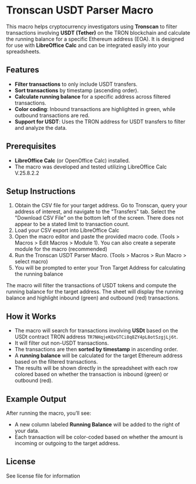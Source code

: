 # Tronscan USDT Parser Macro

This macro helps cryptocurrency investigators using **Tronscan** to filter transactions involving **USDT (Tether)** on the TRON blockchain and calculate the running balance for a specific Ethereum address (EOA). It is designed for use with **LibreOffice Calc** and can be integrated easily into your spreadsheets.

## Features
- **Filter transactions** to only include USDT transfers.
- **Sort transactions** by timestamp (ascending order).
- **Calculate running balance** for a specific address across filtered transactions.
- **Color coding**: Inbound transactions are highlighted in green, while outbound transactions are red.
- **Support for USDT**: Uses the TRON address for USDT transfers to filter and analyze the data.

## Prerequisites
- **LibreOffice Calc** (or OpenOffice Calc) installed.
- The macro was developed and tested utilizing LibreOffice Calc V.25.8.2.2

## Setup Instructions

1.  Obtain the CSV file for your target address. Go to Tronscan, query your address of interest, and navigate to the "Transfers" tab. Select the "Download CSV File" on the bottom left of the screen. There does not appear to be a stated limit to transaction count.
2.  Load your CSV export into LibreOffice Calc
3.  Open the macro editor and paste the provided macro code. (Tools > Macros > Edit Macros > Module 1). You can also create a seperate module for the macro (recommended)
4.  Run the Tronscan USDT Parser Macro. (Tools > Macros > Run Macro > select macro)
5.  You will be prompted to enter your Tron Target Address for calculating the running balance

The macro will filter the transactions of USDT tokens and compute the running balance for the target address.
The sheet will display the running balance and highlight inbound (green) and outbound (red) transactions.

## How it Works
- The macro will search for transactions involving **USDt** based on the USDt contract TRON address `TR7NHqjeKQxGTCi8q8ZY4pL8otSzgjLj6t`.
- It will filter out non-USDT transactions.
- The transactions are then **sorted by timestamp** in ascending order.
- A **running balance** will be calculated for the target Ethereum address based on the filtered transactions.
- The results will be shown directly in the spreadsheet with each row colored based on whether the transaction is inbound (green) or outbound (red).


## Example Output
After running the macro, you’ll see:
- A new column labeled **Running Balance** will be added to the right of your data.
- Each transaction will be color-coded based on whether the amount is incoming or outgoing to the target address.

## License
See license file for information


